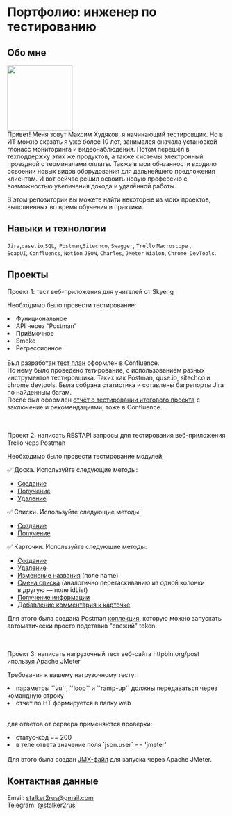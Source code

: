 # Портфолио: инженер по тестированию

## Обо мне 

<img src="https://github.com/stalker2rus/QA/assets/57308100/9f454896-afbf-4ef5-98f0-d92d8790b940" width="150" >  <br>
Привет! Меня зовут Максим Худяков, я начинающий тестировщик. Но в ИТ можно сказать я уже более 10 лет, занимался сначала установкой глонасс мониторинга и видеонаблюдения. Потом перешёл в техподдержку этих же продуктов, а также системы электронный проездной с терминалами оплаты. Также в мои обязанности входило освоении новых видов оборудования для дальнейшего предложения клиентам. И вот сейчас решил освоить новую профессию с возможностью увеличения дохода и удалённой работы. <br>

В этом репозитории вы можете найти некоторые из моих проектов, выполненных во время обучения и практики.
<br>

## Навыки и технологии
``Jira``,``qase.io``,``SQL``,`` Postman``,``Sitechco``, ``Swagger``, ``Trello`` ``Macroscope`` , <br>
``SoapUI``, ``Confluencs``, ``Notion`` ``JSON``, ``Charles``, ``JMeter`` ``Wialon``, ``Chrome DevTools``.


## Проекты
<p> Проект 1: тест веб-приложения для учителей от Skyeng</p>
<p>Необходимо было провести тестирование:<p>
 <li>Функциональное</li>
 <li>API через “Postman”</li>
 <li>Приёмочное</li>
 <li>Smoke</li>
 <li>Регрессионное</li>
</ol>
<br>
Был разработан <a href="https://github.com/stalker2rus/QA/blob/3a70d9eb7c8381ed0340e52daaffc8fd06b2013f/%D0%A2%D0%B5%D1%81%D1%82%20%D0%BF%D0%BB%D0%B0%D0%BD.pdf")>тест план</a> оформлен в Confluence.  <br>
По нему было проведено тетирование, с использованием разных инструментов тестировщика. Таких как Postman, quse.io, sitechco и chrome devtools. Была собрана статистика и сотавлены багрепорты Jira по найденным багам. <br>
После был оформлен <a href="https://github.com/stalker2rus/QA/blob/main/%D0%BE%D1%82%D1%87%D1%91%D1%82%20%D0%BE%20%D1%82%D0%B5%D1%81%D1%82%D0%B8%D1%80%D0%BE%D0%B2%D0%B0%D0%BD%D0%B8%D0%B8%20%D0%B8%D1%82%D0%BE%D0%B3%D0%BE%D0%B2%D0%BE%D0%B3%D0%BE%20%D0%BF%D1%80%D0%BE%D0%B5%D0%BA%D1%82%D0%B0.pdf">отчёт о тестировании итогового проекта</a> с заключение и рекомендациями, тоже в Confluence.
<br>
<br>
<br>
<p> Проект 2: написать RESTAPI запросы для тестирования веб-приложения Trello черз Postman</p>
<p>Необходимо было провести тестирование модулей:<p> 
✅ Доска. Используйте следующие методы:

- [Создание](https://developer.atlassian.com/cloud/trello/rest/api-group-boards/#api-boards-post)
- [Получение](https://developer.atlassian.com/cloud/trello/rest/api-group-boards/#api-boards-id-get)
- [Удаление](https://developer.atlassian.com/cloud/trello/rest/api-group-boards/#api-boards-id-delete)

✅ Списки. Используйте следующие методы:

- [Создание](https://developer.atlassian.com/cloud/trello/rest/api-group-lists/#api-lists-post)
- [Получение](https://developer.atlassian.com/cloud/trello/rest/api-group-lists/#api-lists-id-get)

✅ Карточки. Используйте следующие методы:

- [Создание](https://developer.atlassian.com/cloud/trello/rest/api-group-cards/#api-cards-post)
- [Удаление](https://developer.atlassian.com/cloud/trello/rest/api-group-cards/#api-cards-id-delete)
- [Изменение названия](https://developer.atlassian.com/cloud/trello/rest/api-group-cards/#api-cards-id-put) (поле name)
- [Смена списка](https://developer.atlassian.com/cloud/trello/rest/api-group-cards/#api-cards-id-put) (аналогично перетаскиванию из одной колонки в другую — поле idList)
- [Получение информации](https://developer.atlassian.com/cloud/trello/rest/api-group-cards/#api-cards-id-get)
- [Добавление комментария к карточке](https://developer.atlassian.com/cloud/trello/rest/api-group-cards/#api-cards-id-actions-comments-post)

Для этого была создана Postman <a href="https://github.com/stalker2rus/QA/blob/main/trello.postman_collection.json">коллекция</a>, которую можно запускать автоматически просто подставив "свежий" token.
<br>
<br>
<br>
<p> Проект 3: написать нагрузочный тест веб-сайта httpbin.org/post ипользуя Apache JMeter</p>

<p>Требования к вашему нагрузочному тесту:</p>

<li>параметры ``vu``, ``loop`` и ``ramp-up`` должны передаваться через командную строку</li>
<li>отчет по НТ формируется в папку web</li><br>
<p>для ответов от сервера применяются проверки:</p>
   <li>статус-код == 200</li>
    <li>в теле ответа значение поля `json.user` == 'jmeter'</li>
<br>
Для этого была создан <a href="https://github.com/stalker2rus/QA/blob/main/httpbin.jmx">JMX-файл</a> для запуска через Apache JMeter.

## Контактная данные
Email: stalker2rus@gmail.com <br>
Telegram: <a href=https://t.me/stalker2rus>@stalker2rus</a>

